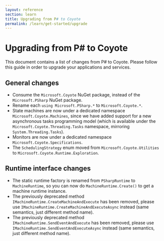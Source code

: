 ```yaml
---
layout: reference
section: learn
title: Upgrading from P# to Coyote
permalink: /learn/get-started/upgrade
---
```


# Upgrading from P# to Coyote
This document contains a list of changes from P# to Coyote. Please follow this guide in order to upgrade your applications and services.

## General changes
- Consume the `Microsoft.Coyote` NuGet package, instead of the `Microsoft.PSharp` NuGet package.
- Rename each `using Microsoft.PSharp.*` to `Microsoft.Coyote.*`.
- State machines are now under a dedicated namespace `Microsoft.Coyote.Machines`, since we have added support for a new asynchronous tasks programming model (which is available under the `Microsoft.Coyote.Threading.Tasks` namespace, mirroring `System.Threading.Tasks`).
- Monitors are now under a dedicated namespace `Microsoft.Coyote.Specifications`.
- The `SchedulingStrategy` enum moved from `Microsoft.Coyote.Utilities` to `Microsoft.Coyote.Runtime.Exploration`.

## Runtime interface changes
- The static runtime factory is renamed from `PSharpRuntime` to `MachineRuntime`, so you can now do `MachineRuntime.Create()` to get a machine runtime instance.
- The previously deprecated method `IMachineRuntime.CreateMachineAndExecute` has been removed, please use `IMachineRuntime.CreateMachineAndExecuteAsync` instead (same semantics, just different method name).
- The previously deprecated method `IMachineRuntime.SendEventAndExecute` has been removed, please use `IMachineRuntime.SendEventAndExecuteAsync` instead (same semantics, just different method name).
